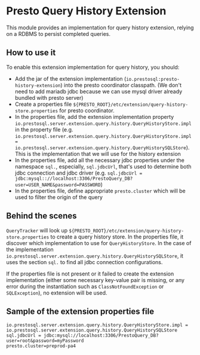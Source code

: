 # Presto Query History Extension

This module provides an implementation for query history extension, relying on a RDBMS to persist completed queries.

## How to use it

To enable this extension implementation for query history, you should:

* Add the jar of the extension implementation (`io.prestosql:presto-history-extension`) into the presto coordinator classpath. (We don't need to add mariadb jdbc because we can use mysql driver already bundled with presto server)
* Create a properties file `${PRESTO_ROOT}/etc/extension/query-history-store.properties` for presto coordinator.
* In the properties file, add the extension implementation property `io.prestosql.server.extension.query.history.QueryHistoryStore.impl` in the property file (e.g. `io.prestosql.server.extension.query.history.QueryHistoryStore.impl = io.prestosql.server.extension.query.history.QueryHistorySQLStore`). This is the implementation that we will use for the history extension
* In the properties file, add all the necessary jdbc properties under the namespace `sql.`, especially, `sql.jdbcUrl`, that's used to determine both jdbc connection and jdbc driver (e.g. `sql.jdbcUrl = jdbc:mysql:://localhost:3306/PrestoQuery_DB?user=USER_NAME&password=PASSWORD`)
* In the properties file, define appropriate `presto.cluster` which will be used to filter the origin of the query

## Behind the scenes

`QueryTracker` will look up `${PRESTO_ROOT}/etc/extension/query-history-store.properties` to create a query history store. In the properties file, it discover which implementation to use for `QueryHistoryStore`. In the case of the implementation `io.prestosql.server.extension.query.history.QueryHistorySQLStore`, it uses the section `sql.` to find all jdbc connection configurations.

If the properties file is not present or it failed to create the extension implementation (either some necessary key-value pair is missing, or any error during the instantiation such as `ClassNotFoundException` or `SQLException`), no extension will be used.

## Sample of the extension properties file

```
io.prestosql.server.extension.query.history.QueryHistoryStore.impl = io.prestosql.server.extension.query.history.QueryHistorySQLStore
sql.jdbcUrl = jdbc:mysql://localhost:3306/PrestoQuery_DB?user=root&password=myPassword
presto.cluster=preprod-pa4
```